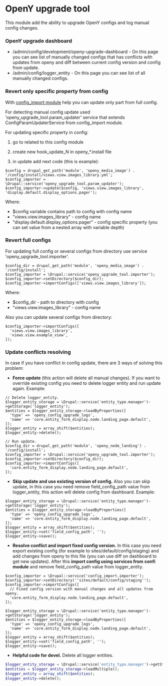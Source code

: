 # OpenY upgrade tool
This module add the ability to upgrade OpenY configs and log manual config changes.

### OpenY upgrade dashboard
- /admin/config/development/openy-upgrade-dashboard - On this page you can see list of manually changed configs that has conflicts with updates from openy and diff between current config version and config from update.
- /admin/config/logger_entity - On this page you can see list of all manually changed configs.

### Revert only specific property from config

With [config_import module](https://www.drupal.org/project/confi) help you can update only part from full config.

For detecting manual config update used 'openy_upgrade_tool.param_updater' service that extends ConfigParamUpdaterService from config_import module. 

For updating specific property in config:

1) go to related to this config module

2) create new hook_update_N in openy_*.install file

3) in update add next code (this is example):

```
$config = drupal_get_path('module', 'openy_media_image') . '/config/install/views.view.images_library.yml';
$config_importer = \Drupal::service('openy_upgrade_tool.param_updater');
$config_importer->update($config, 'views.view.images_library', 'display.default.display_options.pager');
```
Where:
- $config variable contains path to config with config name
- "views.view.images_library" - config name
- "display.default.display_options.pager" - config specific property (you can set value from a nested array with variable depth)


### Revert full configs
For updating full config or several configs from directory use service 'openy_upgrade_tool.importer'.
```
$config_dir = drupal_get_path('module', 'openy_media_image') . '/config/install';
$config_importer = \Drupal::service('openy_upgrade_tool.importer');
$config_importer->setDirectory($config_dir);
$config_importer->importConfigs(['views.view.images_library']);
```
Where:
- $config_dir - path to directory with config
- "views.view.images_library" - config name


Also you can update several configs from directory:
```
$config_importer->importConfigs([
  'views.view.images_library',
  'views.view.example_view',
]);
```

### Update conflicts resolving
In case if you have conflict in config update, there are 3 ways of solving this problem:

- **Force update** (this action will delete all manual changes).
If you want to override existing config you need to delete logger entity and run update again. Example:
```
// Delete logger_entity.
$logger_entity_storage = \Drupal::service('entity_type.manager')->getStorage('logger_entity');
$entities = $logger_entity_storage->loadByProperties([
  'type' => 'openy_config_upgrade_logs',
  'name' => 'core.entity_form_display.node.landing_page.default',
]);
$logger_entity = array_shift($entities);
$logger_entity->delete();

// Run update.
$config_dir = drupal_get_path('module', 'openy_node_landing') . '/config/install';
$config_importer = \Drupal::service('openy_upgrade_tool.importer');
$config_importer->setDirectory($config_dir);
$config_importer->importConfigs([
  'core.entity_form_display.node.landing_page.default',
]);
```

- **Skip update and use existing version of config.**
Also you can skip update, in this case you need remove field_config_path value from logger_entity, this action will delete config from dashboard. Example:
```
$logger_entity_storage = \Drupal::service('entity_type.manager')->getStorage('logger_entity');
$entities = $logger_entity_storage->loadByProperties([
  'type' => 'openy_config_upgrade_logs',
  'name' => 'core.entity_form_display.node.landing_page.default',
]);
$logger_entity = array_shift($entities);
$logger_entity->set('field_config_path', '');
$logger_entity->save();
```

- **Resolve conflict and import fixed config version.**
In this case you need export existing config (for example to sites/default/config/staging) and add changes from openy to this file (you can use diff on dashboard to get new updates).
After this **import config using services from confi module** and remove field_config_path value from logger_entity.
```
$config_importer = \Drupal::service('config_import.importer');
$config_importer->setDirectory(''sites/default/config/staging'');
$config_importer->importConfigs([
  // Fixed config version with manual changes and all updates from openy.
  'core.entity_form_display.node.landing_page.default',
]);
  
$logger_entity_storage = \Drupal::service('entity_type.manager')->getStorage('logger_entity');
$entities = $logger_entity_storage->loadByProperties([
  'type' => 'openy_config_upgrade_logs',
  'name' => 'core.entity_form_display.node.landing_page.default',
]);
$logger_entity = array_shift($entities);
$logger_entity->set('field_config_path', '');
$logger_entity->save();
```


- **Helpful code for devel.**
Delete all logger entities.
```php
$logger_entity_storage = \Drupal::service('entity_type.manager')->getStorage('logger_entity');
$entities = $logger_entity_storage->loadMultiple();
$logger_entity = array_shift($entities);
$logger_entity->delete();
```
